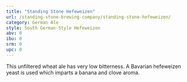 ```yaml
---
title: "Standing Stone Hefeweizen"
url: /standing-stone-brewing-company/standing-stone-hefeweizen/
category: German Ale
style: South German-Style Hefeweizen
abv: 0
ibu: 0
srm: 0
upc: 0
---
```

This unfiltered wheat ale has very low bitterness.  A Bavarian hefeweizen yeast is used which imparts a banana and clove aroma.
